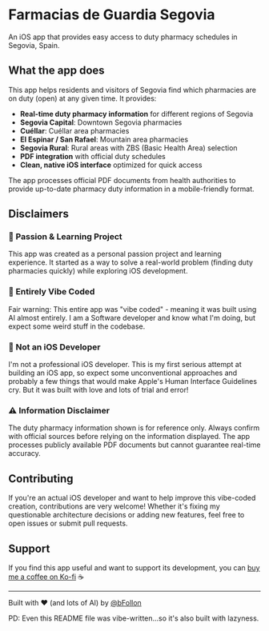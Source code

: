 # Farmacias de Guardia Segovia

An iOS app that provides easy access to duty pharmacy schedules in Segovia, Spain.

## What the app does

This app helps residents and visitors of Segovia find which pharmacies are on duty (open) at any given time. It provides:

- **Real-time duty pharmacy information** for different regions of Segovia
- **Segovia Capital**: Downtown Segovia pharmacies
- **Cuéllar**: Cuéllar area pharmacies  
- **El Espinar / San Rafael**: Mountain area pharmacies
- **Segovia Rural**: Rural areas with ZBS (Basic Health Area) selection
- **PDF integration** with official duty schedules
- **Clean, native iOS interface** optimized for quick access

The app processes official PDF documents from health authorities to provide up-to-date pharmacy duty information in a mobile-friendly format.

## Disclaimers

### 🚀 Passion & Learning Project
This app was created as a personal passion project and learning experience. It started as a way to solve a real-world problem (finding duty pharmacies quickly) while exploring iOS development.

### 🎨 Entirely Vibe Coded
Fair warning: This entire app was "vibe coded" - meaning it was built using AI almost entirely. I am a Software developer and know what I'm doing, but expect some weird stuff in the codebase.

### 📱 Not an iOS Developer
I'm not a professional iOS developer. This is my first serious attempt at building an iOS app, so expect some unconventional approaches and probably a few things that would make Apple's Human Interface Guidelines cry. But it was built with love and lots of trial and error!

### ⚠️ Information Disclaimer
The duty pharmacy information shown is for reference only. Always confirm with official sources before relying on the information displayed. The app processes publicly available PDF documents but cannot guarantee real-time accuracy.

## Contributing

If you're an actual iOS developer and want to help improve this vibe-coded creation, contributions are very welcome! Whether it's fixing my questionable architecture decisions or adding new features, feel free to open issues or submit pull requests.

## Support

If you find this app useful and want to support its development, you can [buy me a coffee on Ko-fi](https://ko-fi.com/bfollon) ☕️

---

Built with ❤️ (and lots of AI) by [@bFollon](https://github.com/bFollon)

PD: Even this README file was vibe-written...so it's also built with lazyness.
